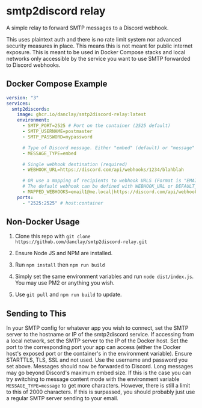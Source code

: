 # smtp2discord relay
 
A simple relay to forward SMTP messages to a Discord webhook.

This uses plaintext auth and there is no rate limit system nor advanced security measures in place. This means this is not meant for public internet exposure. This is meant to be used in Docker Compose stacks and local networks only accessible by the service you want to use SMTP forwarded to Discord webhooks.

## Docker Compose Example

```yaml
version: "3"
services:
  smtp2discords:
    image: ghcr.io/danclay/smtp2discord-relay:latest
    environment:
      - SMTP_PORT=2525 # Port on the container (2525 default)
      - SMTP_USERNAME=postmaster
      - SMTP_PASSWORD=mypassword

      # Type of Discord message. Either "embed" (default) or "message"
      - MESSAGE_TYPE=embed

      # Single webhook destination (required)
      - WEBHOOK_URL=https://discord.com/api/webhooks/1234/blahblah

      # OR use a mapping of recipients to webhook URLS (Format is "EMAIL|URL,EMAIL2|URL2,EMAIL3|URL3"). This is optional.
      # The default webhook can be defined with WEBHOOK_URL or DEFAULT_WEBHOOK_URL
      - MAPPED_WEBHOOKS=email1@me.local|https://discord.com/api/webhooks/1234/blahblah,email2@me.local|https://discord.com/api/webhooks/5678/blah
    ports:
      - "2525:2525" # host:container
```

## Non-Docker Usage

1. Clone this repo with `git clone https://github.com/danclay/smtp2discord-relay.git`

2. Ensure Node JS and NPM are installed.

3. Run `npm install` then `npm run build`

4. Simply set the same environment variables and run `node dist/index.js`. You may use PM2 or anything you wish.

5. Use `git pull` and `npm run build` to update.

## Sending to This

In your SMTP config for whatever app you wish to connect, set the SMTP server to the hostname or IP of the smtp2discord service. If accessing from a local network, set the SMTP server to the IP of the Docker host. Set the port to the corresponding port your app can access (either the Docker host's exposed port or the container's in the environment variable). Ensure STARTTLS, TLS, SSL and not used. Use the username and password you set above. Messages should now be forwarded to Discord. Long messages may go beyond Discord's maximum embed size. If this is the case you can try switching to message content mode with the environment variable `MESSAGE_TYPE=message` to get more characters. However, there is still a limit to this of 2000 characters. If this is surpassed, you should probably just use a regular SMTP server sending to your email.